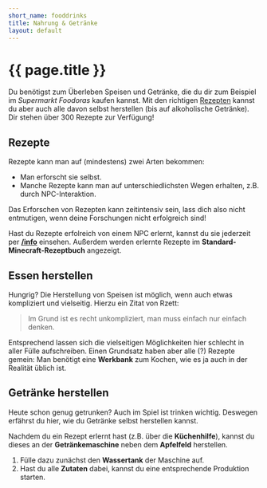 ```yaml
---
short_name: fooddrinks
title: Nahrung & Getränke
layout: default
---
```

# {{ page.title }}

Du benötigst zum Überleben Speisen und Getränke, die du dir zum Beispiel im
_Supermarkt Foodoras_ kaufen kannst. Mit den richtigen [Rezepten](/lists/recipes) kannst du aber
auch alle davon selbst herstellen (bis auf alkoholische Getränke). Dir stehen
über 300 Rezepte zur Verfügung!

## Rezepte

Rezepte kann man auf (mindestens) zwei Arten bekommen:

- Man erforscht sie selbst.
- Manche Rezepte kann man auf unterschiedlichsten Wegen erhalten, z.B. durch
  NPC-Interaktion.

Das Erforschen von Rezepten kann zeitintensiv sein, lass dich also nicht
entmutigen, wenn deine Forschungen nicht erfolgreich sind!

Hast du Rezepte erfolreich von einem NPC erlernt, kannst du sie jederzeit per
**[/info](/commands/info)** einsehen. Außerdem werden erlernte Rezepte im
**Standard-Minecraft-Rezeptbuch** angezeigt.

## Essen herstellen

Hungrig? Die Herstellung von Speisen ist möglich, wenn auch etwas kompliziert
und vielseitig. Hierzu ein Zitat von Rzett:
> Im Grund ist es recht unkompliziert, man muss einfach nur einfach denken.

Entsprechend lassen sich die vielseitigen Möglichkeiten hier schlecht in aller
Fülle aufschreiben. Einen Grundsatz haben aber alle (?) Rezepte gemein: Man
benötigt eine **Werkbank** zum Kochen, wie es ja auch in der Realität üblich
ist.

## Getränke herstellen

Heute schon genug getrunken? Auch im Spiel ist trinken wichtig. Deswegen
erfährst du hier, wie du Getränke selbst herstellen kannst.

Nachdem du ein Rezept erlernt hast (z.B. über die **Küchenhilfe**), kannst du
dieses an der **Getränkemaschine** neben dem **Apfelfeld** herstellen.

1. Fülle dazu zunächst den **Wassertank** der Maschine auf.
2. Hast du alle **Zutaten** dabei, kannst du eine entsprechende Produktion
starten.
